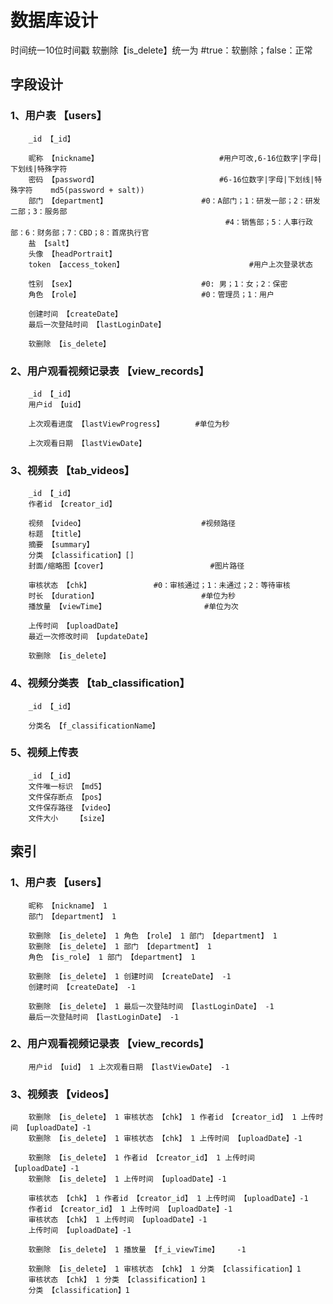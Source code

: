 # 数据库设计

时间统一10位时间戳
软删除【is_delete】统一为 #true：软删除；false：正常

##  字段设计

### 1、用户表 【users】
		_id 【_id】
		
		昵称 【nickname】							#用户可改,6-16位数字|字母|下划线|特殊字符
		密码 【password】							#6-16位数字|字母|下划线|特殊字符	md5(password + salt))
		部门 【department】						#0：A部门；1：研发一部；2：研发二部；3：服务部
													#4：销售部；5：人事行政部：6：财务部；7：CBD；8：首席执行官
		盐 【salt】
		头像 【headPortrait】
		token 【access_token】							#用户上次登录状态
		
		性别 【sex】							#0: 男；1：女；2：保密
		角色 【role】							#0：管理员；1：用户
		
		创建时间 【createDate】
		最后一次登陆时间 【lastLoginDate】
		
		软删除 【is_delete】
		
### 2、用户观看视频记录表 【view_records】
		_id 【_id】
		用户id 【uid】
		
		上次观看进度 【lastViewProgress】		#单位为秒
		
		上次观看日期 【lastViewDate】
		
### 3、视频表 【tab_videos】
		_id 【_id】
		作者id 【creator_id】
		
		视频 【video】							#视频路径
		标题 【title】
		摘要 【summary】
		分类 【classification】[]
		封面/缩略图【cover】						#图片路径
		
		审核状态 【chk】				#0：审核通过；1：未通过；2：等待审核
		时长 【duration】						#单位为秒
		播放量 【viewTime】						#单位为次
		
		上传时间 【uploadDate】
		最近一次修改时间 【updateDate】
		
		软删除 【is_delete】
		
### 4、视频分类表 【tab_classification】
		_id 【_id】
		
		分类名 【f_classificationName】

### 5、视频上传表
		_id 【_id】
		文件唯一标识 【md5】
		文件保存断点 【pos】
		文件保存路径 【video】
		文件大小	【size】
		
##  索引
	
### 1、用户表 【users】
		昵称 【nickname】 1
		部门 【department】 1
		
		软删除 【is_delete】 1 角色 【role】 1 部门 【department】 1
		软删除 【is_delete】 1 部门 【department】 1
		角色 【is_role】 1 部门 【department】 1
		
		软删除 【is_delete】 1 创建时间 【createDate】 -1
		创建时间 【createDate】 -1
		
		软删除 【is_delete】 1 最后一次登陆时间 【lastLoginDate】 -1
		最后一次登陆时间 【lastLoginDate】 -1
		
### 2、用户观看视频记录表 【view_records】
		用户id 【uid】 1 上次观看日期 【lastViewDate】 -1
		
### 3、视频表 【videos】
		软删除 【is_delete】 1 审核状态 【chk】 1 作者id 【creator_id】 1 上传时间 【uploadDate】-1
		软删除 【is_delete】 1 审核状态 【chk】 1 上传时间 【uploadDate】-1
		
		软删除 【is_delete】 1 作者id 【creator_id】 1 上传时间 【uploadDate】-1
		软删除 【is_delete】 1 上传时间 【uploadDate】-1
		
		审核状态 【chk】 1 作者id 【creator_id】 1 上传时间 【uploadDate】-1
		作者id 【creator_id】 1 上传时间 【uploadDate】-1
		审核状态 【chk】 1 上传时间 【uploadDate】-1
		上传时间 【uploadDate】-1
		
		软删除 【is_delete】 1 播放量 【f_i_viewTime】	-1
		
		软删除 【is_delete】 1 审核状态 【chk】 1 分类 【classification】1
		审核状态 【chk】 1 分类 【classification】1
		分类 【classification】1